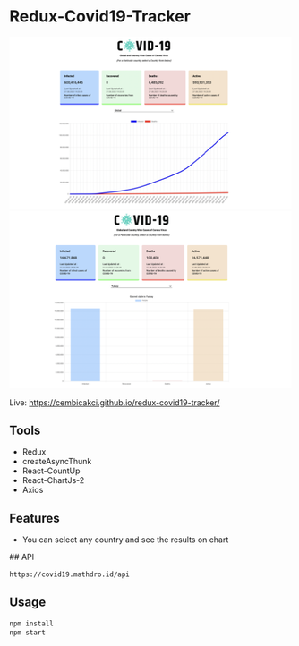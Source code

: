 # Redux-Covid19-Tracker

![image1](./img/ss1.png)
![image2](./img/ss2.png)

Live: https://cembicakci.github.io/redux-covid19-tracker/

## Tools
* Redux
* createAsyncThunk
* React-CountUp
* React-ChartJs-2
* Axios

## Features
* You can select any country and see the results on chart

## API
```
https://covid19.mathdro.id/api
```

## Usage
```
npm install
npm start
```